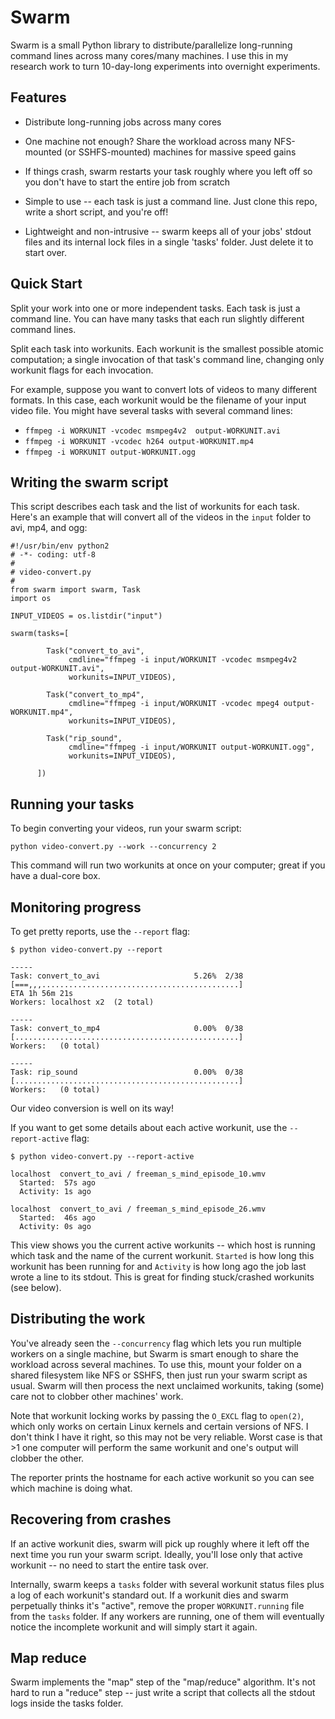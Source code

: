 Swarm
=====

Swarm is a small Python library to distribute/parallelize long-running
command lines across many cores/many machines. I use this in my
research work to turn 10-day-long experiments into overnight
experiments.

Features
--------

- Distribute long-running jobs across many cores

- One machine not enough? Share the workload across many NFS-mounted
  (or SSHFS-mounted) machines for massive speed gains

- If things crash, swarm restarts your task roughly where you left off
  so you don't have to start the entire job from scratch

- Simple to use -- each task is just a command line. Just clone this
  repo, write a short script, and you're off!

- Lightweight and non-intrusive -- swarm keeps all of your jobs'
  stdout files and its internal lock files in a single 'tasks' folder.
  Just delete it to start over.

Quick Start
-----------

Split your work into one or more independent tasks. Each task is just
a command line. You can have many tasks that each run slightly
different command lines.

Split each task into workunits. Each workunit is the smallest possible
atomic computation; a single invocation of that task's command line,
changing only workunit flags for each invocation.

For example, suppose you want to convert lots of videos to many
different formats. In this case, each workunit would be the filename
of your input video file. You might have several tasks with several
command lines:

- `ffmpeg -i WORKUNIT -vcodec msmpeg4v2  output-WORKUNIT.avi`
- `ffmpeg -i WORKUNIT -vcodec h264 output-WORKUNIT.mp4`
- `ffmpeg -i WORKUNIT output-WORKUNIT.ogg`

Writing the swarm script
------------------------

This script describes each task and the list of workunits for each
task. Here's an example that will convert all of the videos in the
`input` folder to avi, mp4, and ogg:

    #!/usr/bin/env python2
    # -*- coding: utf-8
    #
    # video-convert.py
    #
    from swarm import swarm, Task
    import os

    INPUT_VIDEOS = os.listdir("input")

    swarm(tasks=[

            Task("convert_to_avi",
                 cmdline="ffmpeg -i input/WORKUNIT -vcodec msmpeg4v2 output-WORKUNIT.avi",
                 workunits=INPUT_VIDEOS),

            Task("convert_to_mp4",
                 cmdline="ffmpeg -i input/WORKUNIT -vcodec mpeg4 output-WORKUNIT.mp4",
                 workunits=INPUT_VIDEOS),

            Task("rip_sound",
                 cmdline="ffmpeg -i input/WORKUNIT output-WORKUNIT.ogg",
                 workunits=INPUT_VIDEOS),

          ])

Running your tasks
------------------

To begin converting your videos, run your swarm script:

    python video-convert.py --work --concurrency 2

This command will run two workunits at once on your computer; great if
you have a dual-core box.

Monitoring progress
-------------------

To get pretty reports, use the `--report` flag:

    $ python video-convert.py --report

    -----
    Task: convert_to_avi                     5.26%  2/38
    [===,,,............................................]
    ETA 1h 56m 21s
    Workers: localhost x2  (2 total)

    -----
    Task: convert_to_mp4                     0.00%  0/38
    [..................................................]
    Workers:   (0 total)

    -----
    Task: rip_sound                          0.00%  0/38
    [..................................................]
    Workers:   (0 total)

Our video conversion is well on its way!

If you want to get some details about each active workunit, use the
`--report-active` flag:

    $ python video-convert.py --report-active

    localhost  convert_to_avi / freeman_s_mind_episode_10.wmv
      Started:  57s ago
      Activity: 1s ago

    localhost  convert_to_avi / freeman_s_mind_episode_26.wmv
      Started:  46s ago
      Activity: 0s ago

This view shows you the current active workunits -- which host is
running which task and the name of the current workunit. `Started` is
how long this workunit has been running for and `Activity` is how long
ago the job last wrote a line to its stdout. This is great for finding
stuck/crashed workunits (see below).

Distributing the work
---------------------

You've already seen the `--concurrency` flag which lets you run
multiple workers on a single machine, but Swarm is smart enough to
share the workload across several machines. To use this, mount your
folder on a shared filesystem like NFS or SSHFS, then just run your
swarm script as usual. Swarm will then process the next unclaimed
workunits, taking (some) care not to clobber other machines' work.

Note that workunit locking works by passing the `O_EXCL` flag to
`open(2)`, which only works on certain Linux kernels and certain
versions of NFS. I don't think I have it right, so this may not be
very reliable. Worst case is that >1 one computer will perform the
same workunit and one's output will clobber the other.

The reporter prints the hostname for each active workunit so you can
see which machine is doing what.

Recovering from crashes
-----------------------

If an active workunit dies, swarm will pick up roughly where it left
off the next time you run your swarm script. Ideally, you'll lose only
that active workunit -- no need to start the entire task over.

Internally, swarm keeps a `tasks` folder with several workunit status
files plus a log of each workunit's standard out. If a workunit dies
and swarm perpetually thinks it's "active", remove the proper
`WORKUNIT.running` file from the `tasks` folder. If any workers are
running, one of them will eventually notice the incomplete workunit
and will simply start it again.

Map reduce
----------

Swarm implements the "map" step of the "map/reduce" algorithm. It's
not hard to run a "reduce" step -- just write a script that collects
all the stdout logs inside the tasks folder.
